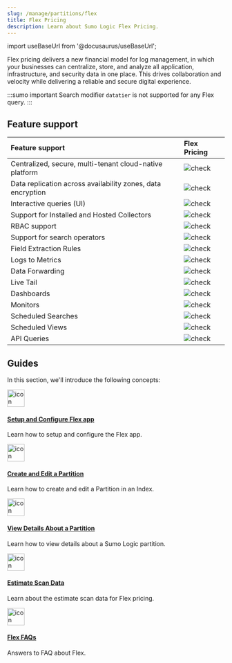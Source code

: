 ```yaml
---
slug: /manage/partitions/flex
title: Flex Pricing
description: Learn about Sumo Logic Flex Pricing.
---
```

import useBaseUrl from '@docusaurus/useBaseUrl';

Flex pricing delivers a new financial model for log management, in which your businesses can centralize, store, and analyze all application, infrastructure, and security data in one place. This drives collaboration and velocity while delivering a reliable  and secure digital experience.

:::sumo important
Search modifier `datatier` is not supported for any Flex query.
:::

## Feature support 

| Feature support | Flex Pricing |
| :-- | :-- | 
| Centralized, secure, multi-tenant cloud-native platform | ![check](/img/reuse/check.png) |
| Data replication across availability zones, data encryption | ![check](/img/reuse/check.png) |
| Interactive queries (UI) |![check](/img/reuse/check.png) |
| Support for Installed and Hosted Collectors | ![check](/img/reuse/check.png) |
| RBAC support | ![check](/img/reuse/check.png) |
| Support for search operators | ![check](/img/reuse/check.png) |
| Field Extraction Rules | ![check](/img/reuse/check.png) |
| Logs to Metrics | ![check](/img/reuse/check.png) |
| Data Forwarding | ![check](/img/reuse/check.png) |
| Live Tail | ![check](/img/reuse/check.png) |
| Dashboards | ![check](/img/reuse/check.png) |
| Monitors | ![check](/img/reuse/check.png) |
| Scheduled Searches | ![check](/img/reuse/check.png) |
| Scheduled Views | ![check](/img/reuse/check.png) |
| API Queries |  ![check](/img/reuse/check.png) |

## Guides

In this section, we'll introduce the following concepts:

<div className="box-wrapper" >
<div className="box smallbox card">
  <div className="container">
  <a href="/docs/integrations/sumo-apps/flex"><img src={useBaseUrl('img/icons/logs.png')} alt="icon" width="40"/><h4>Setup and Configure Flex app</h4></a>
  <p>Learn how to setup and configure the Flex app.</p>
  </div>
</div>
<div className="box smallbox card">
  <div className="container">
  <a href="/docs/manage/partitions/flex/create-edit-partition-flex"><img src={useBaseUrl('img/icons/logs.png')} alt="icon" width="40"/><h4>Create and Edit a Partition</h4></a>
  <p> Learn how to create and edit a Partition in an Index.</p>
  </div>
</div>
<div className="box smallbox card">
  <div className="container">
  <a href="/docs/manage/partitions/flex/view-partition-details-flex"><img src={useBaseUrl('img/icons/logs.png')} alt="icon" width="40"/><h4>View Details About a Partition</h4></a>
  <p> Learn how to view details about a Sumo Logic partition.</p>
  </div>
</div>
<div className="box smallbox card">
  <div className="container">
  <a href="/docs/manage/partitions/flex/estimate-scan-data"><img src={useBaseUrl('img/icons/logs.png')} alt="icon" width="40"/><h4>Estimate Scan Data</h4></a>
  <p> Learn about the estimate scan data for Flex pricing.</p>
  </div>
</div>
<div className="box smallbox card">
  <div className="container">
  <a href="/docs/manage/partitions/flex/flex-pricing-faq"><img src={useBaseUrl('img/icons/logs.png')} alt="icon" width="40"/><h4>Flex FAQs</h4></a>
  <p> Answers to FAQ about Flex.</p>
  </div>
</div>
</div>